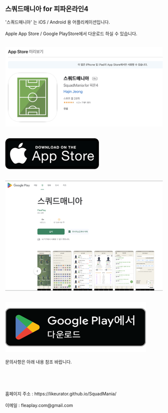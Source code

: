## 스쿼드매니아 for 피파온라인4

'스쿼드매니아' 는 iOS / Android 용 어플리케이션입니다. 
<br>
<br>
Apple App Store / Google PlayStore에서 다운로드 하실 수 있습니다. 
<br>
<br>
<br>
<a href= "https://likeurator.github.io/SquadMania/"><img src="screen.png" /></a>
<br>
<br>
<br>
<a href= "https://apps.apple.com/kr/app/%EC%8A%A4%EC%BF%BC%EB%93%9C%EB%A7%A4%EB%8B%88%EC%95%84/id1531506476"><img src="downlodApp.jpg" /></a>
<br>
<br>
<br>
<a href= "https://likeurator.github.io/SquadMania/"><img src="screen02.png" /></a>
<br>
<br>
<br>
<a href= "https://play.google.com/store/apps/details?id=com.fleaplay.squad.flutter"><img width="450" height="160" src="androidDownloadApp.png" /></a>
<br>
<br>
문의사항은 아래 내용 참조 바랍니다. 

<br>
<br>
<br>
<br>
홈페이지 주소 : https://likeurator.github.io/SquadMania/
<br>
<br>
이메일 : fleaplay.com@gmail.com
<br>
<br>


